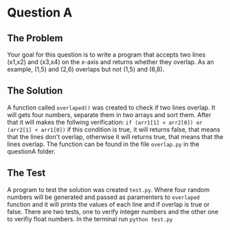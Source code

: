 # Question A

## The Problem
  Your goal for this question is to write a program that accepts two lines (x1,x2) and (x3,x4) on the x-axis and returns whether they overlap. As an example, (1,5) and (2,6) overlaps but not (1,5) and (6,8).

## The Solution
  A function called `overlaped()` was created to check if two lines overlap. It will gets four numbers, separate them in two arrays and sort them. After that it will makes the follwing verification: `if (arr1[1] < arr2[0]) or (arr2[1] < arr1[0])` if this condition is true, it will returns false, that means that the lines don't overlap, otherwise it will returns true, that means that the lines overlap.
The function can be found in the file `overlap.py` in the questionA folder.

## The Test
  A program to test the solution was created `test.py`. Where four random numbers will be generated and passed as paramenters to `overlaped` function and it will prints the values of each line and if overlap is true or false. There are two tests, one to verify integer numbers and the other one to verifiy float numbers. In the terminal run `python test.py`
